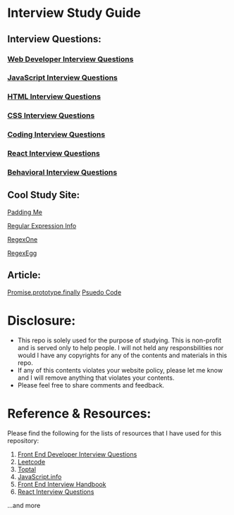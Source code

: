 # Interview Study Guide

## Interview Questions:

### [Web Developer Interview Questions](/interview-questions/questions/web-developer-interview-questions.md)
### [JavaScript Interview Questions](/interview-questions/questions/javascript-interview-questions.md)
### [HTML Interview Questions](/interview-questions/questions/html-interview-questions.md)
### [CSS Interview Questions](/interview-questions/questions/css-questions.md)
### [Coding Interview Questions](/interview-questions/questions/coding--interview-questions.md)
### [React Interview Questions](/interview-questions/questions/react-interview-questions.md)
### [Behavioral Interview Questions](/interview-questions/questions/behavioral-interview-questions.md)


## Cool Study Site:
[Padding Me](https://github.com/paddingme/Front-end-Web-Development-Interview-Question)

[Regular Expression Info](https://www.regular-expressions.info/)

[RegexOne](https://regexone.com/)

[RegexEgg](http://www.rexegg.com/)


## Article: 
[Promise.prototype.finally](http://thecodebarbarian.com/using-promise-finally-in-node-js.html)
[Psuedo Code](/basic-cs/how-to-pseudo-code.md)

# Disclosure:
- This repo is solely used for the purpose of studying. 
This is non-profit and is served only to help people.
I will not held any responsbilities nor would I have any copyrights for any of the contents and materials in this repo.
- If any of this contents violates your website policy, 
please let me know and I will remove anything that violates your contents.
- Please feel free to share comments and feedback.

# Reference & Resources:
Please find the following for the lists of resources that I have used for this repository:
1. [Front End Developer Interview Questions](https://github.com/h5bp/Front-end-Developer-Interview-Questions)
2. [Leetcode](https://www.leetcode.com)
3. [Toptal](https://www.toptal.com/javascript/interview-questions)
4. [JavaScript.info](https://javascript.info/)
5. [Front End Interview Handbook](https://github.com/yangshun/front-end-interview-handbook#create-a-for-loop-that-iterates-up-to-100-while-outputting-fizz-at-multiples-of-3-buzz-at-multiples-of-5-and-fizzbuzz-at-multiples-of-3-and-5)
6. [React Interview Questions](https://github.com/Pau1fitz/react-interview)

  ...and more
